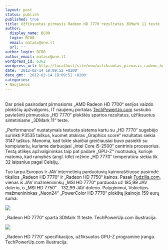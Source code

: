 ```yaml
---
layout: post
status: publish
published: true
title: Užfiksuotas pirmasis Radeon HD 7770 rezultatas 3DMark 11 teste
author:
  display_name: BC00
  login: BC00
  email: matasx@one.lt
  url: ''
author_login: BC00
author_email: matasx@one.lt
wordpress_id: 6362
wordpress_url: http://localhost/site/new/uzfiksuotas_pirmasis_radeon_hd_7770_rezultatas_3dmark_11_teste/
date: '2012-02-14 18:09:52 +0200'
date_gmt: '2012-02-14 18:09:52 +0200'
categories:
- Naujienos
---
```

<p>
<br />Dar prieš pasirodant pirmosioms „AMD Radeon HD 7700“ serijos vaizdo plokščių apžvalgoms, IT naujienų portalas <a class="ns" href="http://www.techpowerup.com/160476/Radeon-HD-7770-Put-Through-3DMark-11.html">TechPowerUp.com</a> suskubo paviešinti pirmuosius „HD 7770“ plokštės spartos rezultatus, užfiksuotus sintetiniame „3DMark 11“ teste.</p>
<p>„Performance“ nustatymais testuota sistema kartu su „HD 7770“ sugebėjo surinkti P3535 taškus, kuomet atskiras „Graphics score“ rezultatas siekia 3147 taškus. Manoma, kad tokie skaičiai greičiausiai buvo pasiekti su kompiuteriu, kuriame darbuojasi „Intel Core i5-2500“ centrinis procesorius. Testą atlikęs apžvalgininkas taip pat padarė „GPU-Z“ nuotrauką, kurioje matoma, kad ramybės (angl. Idle) režime „HD 7770“ temperatūra siekia tik 32 laipsnius pagal Celsijų.</p>
<p>Tuo tarpu Europos ir JAV internetinių parduotuvių kainoraščiuose pasirodė tikslios „Radeon HD 7770“ ir „Radeon HD 7750“ kainos. Pasak <a class="ns" href="www.fudzilla.com/home/item/25909-retailers-list-first-cape-verde-cards">Fudzilla.com</a>, vienas iš JAV mažmenininkų „MSI HD 7770“ parduoda už 185,99 JAV dolerio, o „MSI HD 7750“ – 132,99 JAV dolerio. Palyginimui, Vokietijos mažmenininkas „Neon24“ „PowerColor HD 7770“ plokštę įkainojo 159 eurų suma.</p>
<p><img src="http://technews.lt/upload/92a.jpg" /></p>
<p><span class="saltinis">„Radeon HD 7770“ sparta 3DMark 11 teste. TechPowerUp.com iliustracija.</span></p>
<p><img src="http://technews.lt/upload/92b.jpg" /></p>
<p><span class="saltinis">„Radeon HD 7770“ specifikacijos, užfiksuotos GPU-Z programine įranga. TechPowerUp.com iliustracija.</span><br /></p>
